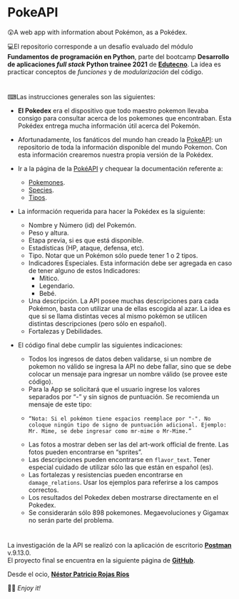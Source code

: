 # PokeAPI
😲A web app with information about Pokémon, as a Pokédex.

💻El repositorio corresponde a un desafío evaluado del módulo **Fundamentos de programación en Python**, parte del bootcamp **Desarrollo de aplicaciones *full stack* Python trainee 2021** de **[Edutecno](https://edutecno.cl/)**. La idea es practicar conceptos de *funciones* y de *modularización* del código.
#
⌨Las instrucciones generales son las siguientes:
- **El Pokedex** era el dispositivo que todo maestro pokemon llevaba consigo para consultar acerca de los pokemones que encontraban. Esta Pokédex entrega mucha información útil acerca del Pokemón.
- Afortunadamente, los fanáticos del mundo han creado la [PokeAPI](https://pokeapi.co): un repositorio de toda la información disponible del mundo Pokemon. Con esta información crearemos nuestra propia versión de la Pokédex.
- Ir a la página de la [PokéAPI](https://pokeapi.co/) y chequear la documentación referente a:
  * [Pokemones](https://pokeapi.co/docs/v2#pokemon).
  * [Species](https://pokeapi.co/docs/v2#pokemon-species).
  * [Tipos](https://pokeapi.co/docs/v2#types).
- La información requerida para hacer la Pokédex es la siguiente:
  + Nombre y Número (id) del Pokemón.
  + Peso y altura.
  + Etapa previa, si es que está disponible.
  + Estadísticas (HP, ataque, defensa, etc).
  + Tipo. Notar que un Pokémon sólo puede tener 1 o 2 tipos.
  + Indicadores Especiales. Esta información debe ser agregada en caso de tener alguno de estos Indicadores:
    - Mítico.
    - Legendario.
    - Bebé.
  + Una descripción. La API posee muchas descripciones para cada Pokémon, basta con utilizar una de ellas escogida al azar. La idea es que si se llama distintas veces al mismo pokémon se utilicen distintas descripciones (pero sólo en español).
  + Fortalezas y Debilidades.

- El código final debe cumplir las siguientes indicaciones:
  + Todos los ingresos de datos deben validarse, si un nombre de pokemon no válido se ingresa la API no debe fallar, sino que se debe colocar un mensaje para ingresar un nombre válido (se provee este código).
  + Para la App se solicitará que el usuario ingrese los valores separados por “-” y sin signos de puntuación. Se recomienda un mensaje de este tipo:
  +     “Nota: Si el pokémon tiene espacios reemplace por "-". No coloque ningún tipo de signo de puntuación adicional. Ejemplo: Mr. Mime, se debe ingresar como mr-mime o Mr-Mime.”
  + Las fotos a mostrar deben ser las del art-work official de frente. Las fotos pueden encontrarse en “sprites”.
  + Las descripciones pueden encontrarse en `flavor_text`. Tener especial cuidado de utilizar sólo las que están en español (es).
  + Las fortalezas y resistencias pueden encontrarse en `damage_relations`. Usar los ejemplos para referirse a los campos correctos.
  + Los resultados del Pokedex deben mostrarse directamente en el Pokedex.
  + Se considerarán sólo 898 pokemones. Megaevoluciones y Gigamax no serán parte del problema.
#
La investigación de la API se realizó con la aplicación de escritorio **[Postman](https://www.postman.com/)** v.9.13.0.\
El proyecto final se encuentra en la siguiente página de **[GitHub](https://github.com/NestorPatricio/PokeAPI)**.

Desde el ocio, **[Néstor Patricio Rojas Ríos](https://github.com/NestorPatricio)**

🤘🏽 _Enjoy it!_
